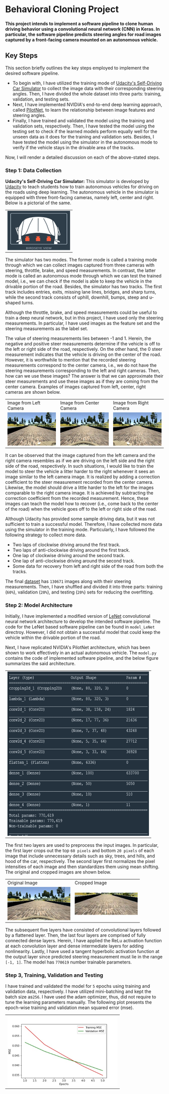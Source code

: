 # Behavioral Cloning Project
#### This project intends to implement a software pipeline to clone human driving behavior using a convolutional neural network (CNN) in Keras. In particular, the software pipeline predicts steering angles for road images captured by a front-facing camera mounted on an autonomous vehicle. 

## Key Steps
This section briefly outlines the key steps employed to implement the desired software pipeline. 
* To begin with, I have utilized the training mode of [Udacity's Self-Driving Car Simulator](https://github.com/udacity/self-driving-car-sim) to collect the image data with their corresponding steering angles. Then, I have divided the whole dataset into three parts: training, validation, and testing sets.  
* Next, I have implemented NVIDIA's end-to-end deep learning approach, called [PilotNet](https://arxiv.org/pdf/1704.07911.pdf), to learn the relationship between image features and steering angles. 
* Finally, I have trained and validated the model using the training and validation sets, respectively. Then, I have tested the model using the testing set to check if the learned models perform equally well for the unseen data as it does for the training and validation sets. Besides, I have tested the model using the simulator in the autonomous mode to verify if the vehicle stays in the drivable area of the tracks.

Now, I will render a detailed discussion on each of the above-stated steps. 

### Step 1: Data Collection
<strong> Udacity's Self-Driving Car Simulator:</strong> This simulator is developed by [Udacity](https://www.udacity.com/) to teach students how to train autonomous vehicles for driving on the roads using deep learning. The autonomous vehicle in the simulator is equipped with three front-facing cameras, namely left, center and right. Below is a pictorial of the same.
<p></p>
<table>
 <center>
   <tr>
     <td> <img src="./examples/autonomous-vehicle.png" width="200" height="125"> </td>
  </tr>
 </center>
 </table>
 <p></p>

The simulator has two modes. The former mode is called a training mode through which we can collect images captured from three cameras with steering, throttle, brake, and speed measurements. In contrast, the latter mode is called an autonomous mode through which we can test the trained model, i.e., we can check if the model is able to keep the vehicle in the drivable portion of the road. Besides, the simulator has two tracks. The first track includes entries, exits, missing lane lines, bridges, and sharp turns, while the second track consists of uphill, downhill, bumps, steep and u-shaped turns.


Although the throttle, brake, and speed measurements could be useful to train a deep neural network, but in this project, I have used only the steering measurements. In particular, I have used images as the feature set and the steering measurements as the label set.


The value of steering measurements lies between -1 and 1. Herein, the negative and positive steer measurements determine if the vehicle is off to the left or right side of the road, respectively. On the other hand, the 0 steer measurement indicates that the vehicle is driving on the center of the road. However, it is worthwhile to mention that the recorded steering measurements correspond to the center camera, i.e., we do not have the steering measurements corresponding to the left and right cameras. Then, how can we use these images? The answer is that we can approximate their steer measurements and use these images as if they are coming from the center camera. Examples of images captured from left, center, right cameras are shown below.

<p></p>
<table>
 <center>
   <tr>
     <td>Image from Left Camera </td>
    <td> Image from Center Camera </td>
    <td> Image from Right Camera </td>
  </tr>
   <tr>
     <td> <img src="./examples/left.jpg" width="200" height="105"> </td>
    <td> <img src="./examples/center.jpg" width="200" height="105"> </td>
    <td> <img src="./examples/right.jpg" width="200" height="105"> </td>
  </tr>
 </center>
 </table>
 <p></p>

It can be observed that the image captured from the left camera and the right camera resembles as if we are driving on the left side and the right side of the road, respectively. In such situations, I would like to train the model to steer the vehicle a litter harder to the right whenever it sees an image similar to the left camera image. It is realized by adding a correction coefficient to the steer measurement recorded from the center camera. Likewise, the model should drive a little harder to the left for the images comparable to the right camera image. It is achieved by subtracting the correction coefficient from the recorded measurement. Hence, these images can teach the model how to recover (i.e., come back to the center of the road) when the vehicle goes off to the left or right side of the road.


Although Udacity has provided some sample driving data, but it was not sufficient to train a successful model. Therefore, I have collected more data using the simulator in the training mode. Particularly, I have followed the following strategy to collect more data.

* Two laps of clockwise driving around the first track.
* Two laps of anti-clockwise driving around the first track.
* One lap of clockwise driving around the second track.
* One lap of anti-clockwise driving around the second track.
* Some data for recovery from left and right side of the road from both the tracks.

The final [dataset](https://drive.google.com/file/d/1CdocKizqnD2FLT4QG6KNuuypv1DiBt_3/view?usp=sharing) has `130671` images along with their steering measurements. Then, I have shuffled and divided it into three parts: training (`60%`), validation (`20%`), and testing (`20%`) sets for reducing the overfitting. 

### Step 2: Model Architecture

Initially, I have implemented a modified version of [LeNet](https://en.wikipedia.org/wiki/LeNet) convolutional neural network architecture to develop the intended software pipeline. The code for the LeNet based software pipeline can be found in `model_LeNet` directroy. However, I did not obtain a successful model that could keep the vehicle within the drivable portion of the road.

Next, I have replicated NVIDIA's PilotNet architecture, which has been shown to work effectively in an actual autonomous vehicle. The `model.py` contains the code of implemented software pipeline, and the below figure summarizes the said architecture.
<p></p>
<table>
 <center>
   <tr>
     <td> <img src="./model_architecture.png" width="450" height="520"> </td>
  </tr>
 </center>
 </table>
 <p></p>
 
The first two layers are used to preprocess the input images. In particular, the first layer crops out the top `60 pixels` and bottom `20 pixels` of each image that include unnecessary details such as sky, trees, and hills, and hood of the car, respectively. The second layer first normalizes the pixel intensities of each image and then standardizes them using mean shifting. The original and cropped images are shown below. 
<p></p>
<table>
 <center>
   <tr>
     <td>Original Image </td>
    <td> Cropped Image </td>
  </tr>
   <tr>
    <td> <img src="./examples/center.jpg" width="200" height="105"> </td>
    <td> <img src="./examples/cropped_center.jpg" width="200" height="70"> </td>
  </tr>
 </center>
 </table>
 <p></p>

The subsequent five layers have consisted of convolutional layers followed by a flattened layer. Then, the last four layers are comprised of fully connected dense layers. Herein, I have applied the ReLu activation function at each convolution layer and dense intermediate layers for adding nonlinearity. Lastly, I have used a tangent hyperbolic activation function at the output layer since predicted steering measurement must lie in the range `[-1, 1]`. The model has `770619` number trainable parameters. 

### Step 3, Training, Validation and Testing
I have trained and validated the model for `5` epochs using training and validation data, respectively. I have utilized mini-batching and kept the batch size as`256`. I have used the adam optimizer, thus, did not require to tune the learning parameters manually. The following plot presents the epoch-wise training and validation mean squared error (mse). 
<p></p>
<table>
 <center>
   <tr>
    <td> <img src="./train_val_mse.jpg" width="350" height="225"> </td>
  </tr>
 </center>
 </table>
 <p></p>
